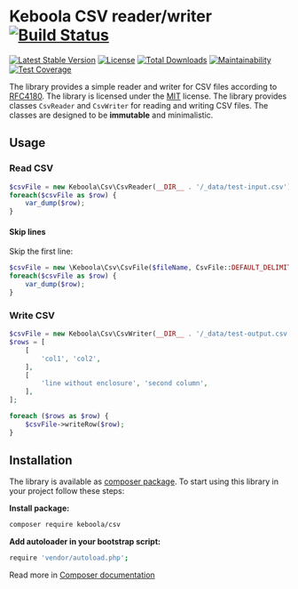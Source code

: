 # Keboola CSV reader/writer [![Build Status](https://secure.travis-ci.org/keboola/php-csv.png)](http://travis-ci.org/keboola/php-csv)
[![Latest Stable Version](https://poser.pugx.org/keboola/csv/v/stable.svg)](https://packagist.org/packages/keboola/csv)
[![License](https://poser.pugx.org/keboola/csv/license.svg)](https://packagist.org/packages/keboola/csv)
[![Total Downloads](https://poser.pugx.org/keboola/csv/downloads.svg)](https://packagist.org/packages/keboola/csv)
[![Maintainability](https://api.codeclimate.com/v1/badges/869a0ab5c1d228279ab0/maintainability)](https://codeclimate.com/github/keboola/php-csv/maintainability)
[![Test Coverage](https://api.codeclimate.com/v1/badges/869a0ab5c1d228279ab0/test_coverage)](https://codeclimate.com/github/keboola/php-csv/test_coverage)

The library provides a simple reader and writer for CSV files according to [RFC4180](https://tools.ietf.org/html/rfc4180). 
The library is licensed under the [MIT](https://github.com/keboola/php-csv/blob/master/LICENSE) license. The library provides 
classes `CsvReader` and `CsvWriter` for reading and writing CSV files. The classes are designed to be **immutable** 
and minimalistic.

## Usage

### Read CSV

```php
$csvFile = new Keboola\Csv\CsvReader(__DIR__ . '/_data/test-input.csv');
foreach($csvFile as $row) {
	var_dump($row);
}
```

#### Skip lines
Skip the first line:

```php
$csvFile = new \Keboola\Csv\CsvFile($fileName, CsvFile::DEFAULT_DELIMITER, CsvFile::DEFAULT_ENCLOSURE, CsvFile::DEFAULT_ESCAPED_BY, 1)
foreach($csvFile as $row) {
	var_dump($row);
}
```
      

### Write CSV

```php
$csvFile = new Keboola\Csv\CsvWriter(__DIR__ . '/_data/test-output.csv');
$rows = [
	[
		'col1', 'col2',
	],
	[
		'line without enclosure', 'second column',
	],
];

foreach ($rows as $row) {
	$csvFile->writeRow($row);
}
```

## Installation

The library is available as [composer package](https://getcomposer.org/doc/00-intro.md#installation-linux-unix-osx). 
To start using this library in your project follow these steps:

**Install package:**

```bash
composer require keboola/csv
```


**Add autoloader in your bootstrap script:**

```bash
require 'vendor/autoload.php';
```

Read more in [Composer documentation](http://getcomposer.org/doc/01-basic-usage.md)
